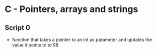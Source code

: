 #  C - Pointers, arrays and strings

## Script 0
- function that takes a pointer to an int as parameter and updates the value it points to to 98
